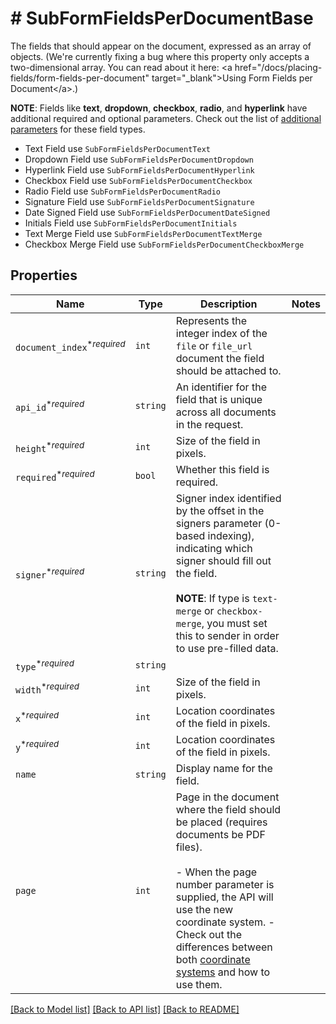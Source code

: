# # SubFormFieldsPerDocumentBase

The fields that should appear on the document, expressed as an array of objects. (We&#39;re currently fixing a bug where this property only accepts a two-dimensional array. You can read about it here: &lt;a href&#x3D;&quot;/docs/placing-fields/form-fields-per-document&quot; target&#x3D;&quot;_blank&quot;&gt;Using Form Fields per Document&lt;/a&gt;.)

**NOTE**: Fields like **text**, **dropdown**, **checkbox**, **radio**, and **hyperlink** have additional required and optional parameters. Check out the list of [additional parameters](/api/reference/constants/#form-fields-per-document) for these field types.

* Text Field use `SubFormFieldsPerDocumentText`
* Dropdown Field use `SubFormFieldsPerDocumentDropdown`
* Hyperlink Field use `SubFormFieldsPerDocumentHyperlink`
* Checkbox Field use `SubFormFieldsPerDocumentCheckbox`
* Radio Field use `SubFormFieldsPerDocumentRadio`
* Signature Field use `SubFormFieldsPerDocumentSignature`
* Date Signed Field use `SubFormFieldsPerDocumentDateSigned`
* Initials Field use `SubFormFieldsPerDocumentInitials`
* Text Merge Field use `SubFormFieldsPerDocumentTextMerge`
* Checkbox Merge Field use `SubFormFieldsPerDocumentCheckboxMerge`

## Properties

Name | Type | Description | Notes
------------ | ------------- | ------------- | -------------
| `document_index`<sup>*_required_</sup> | ```int``` |  Represents the integer index of the `file` or `file_url` document the field should be attached to.  |  |
| `api_id`<sup>*_required_</sup> | ```string``` |  An identifier for the field that is unique across all documents in the request.  |  |
| `height`<sup>*_required_</sup> | ```int``` |  Size of the field in pixels.  |  |
| `required`<sup>*_required_</sup> | ```bool``` |  Whether this field is required.  |  |
| `signer`<sup>*_required_</sup> | ```string``` |  Signer index identified by the offset in the signers parameter (0-based indexing), indicating which signer should fill out the field.<br><br>**NOTE**: If type is `text-merge` or `checkbox-merge`, you must set this to sender in order to use pre-filled data.  |  |
| `type`<sup>*_required_</sup> | ```string``` |    |  |
| `width`<sup>*_required_</sup> | ```int``` |  Size of the field in pixels.  |  |
| `x`<sup>*_required_</sup> | ```int``` |  Location coordinates of the field in pixels.  |  |
| `y`<sup>*_required_</sup> | ```int``` |  Location coordinates of the field in pixels.  |  |
| `name` | ```string``` |  Display name for the field.  |  |
| `page` | ```int``` |  Page in the document where the field should be placed (requires documents be PDF files).<br><br>- When the page number parameter is supplied, the API will use the new coordinate system. - Check out the differences between both [coordinate systems](https://faq.hellosign.com/hc/en-us/articles/217115577) and how to use them.  |  |

[[Back to Model list]](../../README.md#models) [[Back to API list]](../../README.md#endpoints) [[Back to README]](../../README.md)
